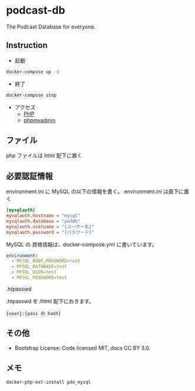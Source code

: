 # podcast-db

The Podcast Database for everyone.

## Instruction

- 起動

```sh
docker-compose up -d
```

- 終了

```sh
docker-compose stop
```

- アクセス
  - [PHP](http://localhost:8080)
  - [phpmyadmin](http://localhost:4040)

## ファイル

php ファイルは html 配下に置く

## 必要認証情報

environment.ini に MySQL の以下の情報を書く。
environment.ini は直下に置く

```ini
[mysqlauth]
mysqlauth.hostname = "mysql"
mysqlauth.database = "poddb"
mysqlauth.username = "{ユーザー名}"
mysqlauth.password = "{パスワード}"
```

MySQL の 資格情報は、docker-compose.yml に書いています。

```yaml
environment:
  - MYSQL_ROOT_PASSWORD=root
  - MYSQL_DATABASE=test
  - MYSQL_USER=test
  - MYSQL_PASSWORD=test
```

.htpasswd

.htpasswd を /html 配下におきます。

```.htpasswd
{user}:{pass の hash}
```

## その他

- Bootstrap License: Code licensed MIT, docs CC BY 3.0.

## メモ

```sh
docker-php-ext-install pdo_mysql
```
